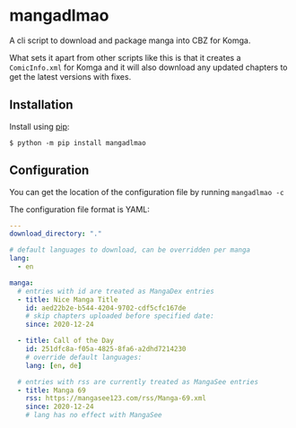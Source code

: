 # mangadlmao

A cli script to download and package manga into CBZ for Komga.

What sets it apart from other scripts like this is that it creates
a `ComicInfo.xml` for Komga and it will also download any updated chapters
to get the latest versions with fixes.

## Installation

Install using [pip]:

```console
$ python -m pip install mangadlmao
```

## Configuration

You can get the location of the configuration file by running `mangadlmao -c`

The configuration file format is YAML:

```yaml
---
download_directory: "."

# default languages to download, can be overridden per manga
lang:
  - en

manga:
  # entries with id are treated as MangaDex entries
  - title: Nice Manga Title
    id: aed22b2e-b544-4204-9702-cdf5cfc167de
    # skip chapters uploaded before specified date:
    since: 2020-12-24

  - title: Call of the Day
    id: 251dfc8a-f05a-4825-8fa6-a2dhd7214230
    # override default languages:
    lang: [en, de]

  # entries with rss are currently treated as MangaSee entries
  - title: Manga 69
    rss: https://mangasee123.com/rss/Manga-69.xml
    since: 2020-12-24
    # lang has no effect with MangaSee
```

[pip]: https://pip.pypa.io/en/stable/
